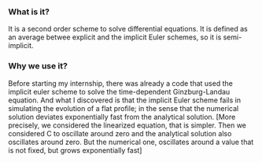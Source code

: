 ### What is it?
It is a second order scheme to solve differential equations.
It is defined as an average betwee explicit and the implicit Euler schemes, so it is semi-implicit.

### Why we use it?
Before starting my internship, there was already a code that used the implicit euler scheme to solve the time-dependent Ginzburg-Landau equation.
And what I discovered is that the implicit Euler scheme fails in simulating the evolution of a flat profile; in the sense that the numerical solution deviates exponentially fast from the analytical solution.
[More precisely, we considered the linearized equation, that is simpler. Then we considered C to oscillate around zero and the analytical solution also oscillates around zero. But the numerical one, oscillates around a value that is not fixed, but grows exponentially fast]